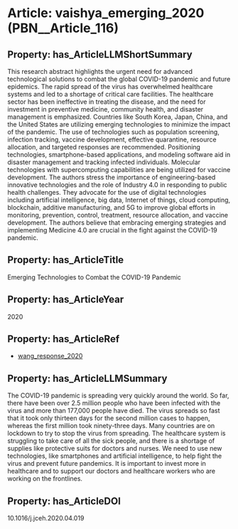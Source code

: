 # Article: __vaishya_emerging_2020__ (PBN__Article_116)

## Property: has_ArticleLLMShortSummary

This research abstract highlights the urgent need for advanced technological solutions to combat the global COVID-19 pandemic and future epidemics. The rapid spread of the virus has overwhelmed healthcare systems and led to a shortage of critical care facilities. The healthcare sector has been ineffective in treating the disease, and the need for investment in preventive medicine, community health, and disaster management is emphasized. Countries like South Korea, Japan, China, and the United States are utilizing emerging technologies to minimize the impact of the pandemic. The use of technologies such as population screening, infection tracking, vaccine development, effective quarantine, resource allocation, and targeted responses are recommended. Positioning technologies, smartphone-based applications, and modeling software aid in disaster management and tracking infected individuals. Molecular technologies with supercomputing capabilities are being utilized for vaccine development. The authors stress the importance of engineering-based innovative technologies and the role of Industry 4.0 in responding to public health challenges. They advocate for the use of digital technologies including artificial intelligence, big data, Internet of things, cloud computing, blockchain, additive manufacturing, and 5G to improve global efforts in monitoring, prevention, control, treatment, resource allocation, and vaccine development. The authors believe that embracing emerging strategies and implementing Medicine 4.0 are crucial in the fight against the COVID-19 pandemic.

## Property: has_ArticleTitle

Emerging Technologies to Combat the COVID-19 Pandemic

## Property: has_ArticleYear

2020

## Property: has_ArticleRef

* [wang_response_2020](../Article/PBN__Article_24)

## Property: has_ArticleLLMSummary

The COVID-19 pandemic is spreading very quickly around the world. So far, there have been over 2.5 million people who have been infected with the virus and more than 177,000 people have died. The virus spreads so fast that it took only thirteen days for the second million cases to happen, whereas the first million took ninety-three days. Many countries are on lockdown to try to stop the virus from spreading. The healthcare system is struggling to take care of all the sick people, and there is a shortage of supplies like protective suits for doctors and nurses. We need to use new technologies, like smartphones and artificial intelligence, to help fight the virus and prevent future pandemics. It is important to invest more in healthcare and to support our doctors and healthcare workers who are working on the frontlines.

## Property: has_ArticleDOI

10.1016/j.jceh.2020.04.019


